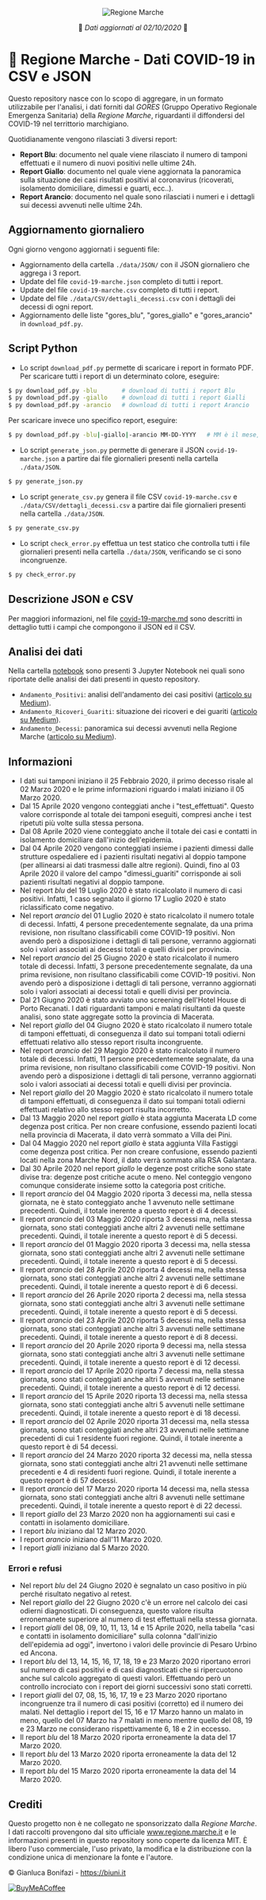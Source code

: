 <p align="center">
  <img src="https://i.postimg.cc/MKVMMyxp/Logo-Small.png" alt="Regione Marche"/>
</p>

<p align="center">
📅 <i>Dati aggiornati al 02/10/2020</i> 📅
</p>

# 🧪 Regione Marche - Dati COVID-19 in CSV e JSON
Questo repository nasce con lo scopo di aggregare, in un formato utilizzabile per l'analisi, i dati forniti dal *GORES* (Gruppo Operativo Regionale Emergenza Sanitaria) della *Regione Marche*, riguardanti il diffondersi del COVID-19 nel territtorio marchigiano.

Quotidianamente vengono rilasciati 3 diversi report:
- **Report Blu**: documento nel quale viene rilasciato il numero di tamponi effettuati e il numero di nuovi positivi nelle ultime 24h.
- **Report Giallo**: documento nel quale viene aggiornata la panoramica sulla situazione dei casi risultati positivi al coronavirus (ricoverati, isolamento domiciliare, dimessi e guarti, ecc..).
- **Report Arancio**: documento nel quale sono rilasciati i numeri e i dettagli sui decessi avvenuti nelle ultime 24h.

## Aggiornamento giornaliero
Ogni giorno vengono aggiornati i seguenti file:
- Aggiornamento della cartella `./data/JSON/` con il JSON giornaliero che aggrega i 3 report.
- Update del file `covid-19-marche.json` completo di tutti i report.
- Update del file `covid-19-marche.csv` completo di tutti i report.
- Update del file `./data/CSV/dettagli_decessi.csv` con i dettagli dei decessi di ogni report.
- Aggiornamento delle liste "gores_blu", "gores_giallo" e "gores_arancio" in `download_pdf.py`.

## Script Python
- Lo script `download_pdf.py` permette di scaricare i report in formato PDF. Per scaricare tutti i report di un determinato colore, eseguire:
```bash
$ py download_pdf.py -blu       # download di tutti i report Blu
$ py download_pdf.py -giallo    # download di tutti i report Gialli
$ py download_pdf.py -arancio   # download di tutti i report Arancio
```
Per scaricare invece uno specifico report, eseguire:
```bash
$ py download_pdf.py -blu|-giallo|-arancio MM-DD-YYYY   # MM è il mese, DD il giorno e YYYY l'anno
```

- Lo script `generate_json.py` permette di generare il JSON `covid-19-marche.json` a partire dai file giornalieri presenti nella cartella `./data/JSON`.
```bash
$ py generate_json.py
```

- Lo script `generate_csv.py` genera il file CSV `covid-19-marche.csv` e `./data/CSV/dettagli_decessi.csv` a partire dai file giornalieri presenti nella cartella `./data/JSON`.
```bash
$ py generate_csv.py
```

- Lo script `check_error.py` effettua un test statico che controlla tutti i file giornalieri presenti nella cartella `./data/JSON`, verificando se ci sono incongruenze.
```bash
$ py check_error.py
```

## Descrizione JSON e CSV
Per maggiori informazioni, nel file [covid-19-marche.md](covid-19-marche.md) sono descritti in dettaglio tutti i campi che compongono il JSON ed il CSV.

## Analisi dei dati
Nella cartella [notebook](notebook) sono presenti 3 Jupyter Notebook nei quali sono riportate delle analisi dei dati presenti in questo repository.
- `Andamento_Positivi`: analisi dell'andamento dei casi positivi ([articolo su Medium](https://medium.com/p/319edb8d1cda)).
- `Andamento_Ricoveri_Guariti`: situazione dei ricoveri e dei guariti ([articolo su Medium](https://medium.com/p/6fe38c9def00)).
- `Andamento_Decessi`: panoramica sui decessi avvenuti nella Regione Marche ([articolo su Medium](https://medium.com/p/a200299a0a10)).

## Informazioni
- I dati sui tamponi iniziano il 25 Febbraio 2020, il primo decesso risale al 02 Marzo 2020 e le prime informazioni riguardo i malati iniziano il 05 Marzo 2020.
- Dal 15 Aprile 2020 vengono conteggiati anche i "test_effettuati". Questo valore corrisponde al totale dei tamponi eseguiti, compresi anche i test ripetuti più volte sulla stessa persona.
- Dal 08 Aprile 2020 viene conteggiato anche il totale dei casi e contatti in isolamento domiciliare dall'inizio dell'epidemia.
- Dal 04 Aprile 2020 vengono conteggiati insieme i pazienti dimessi dalle strutture ospedaliere ed i pazienti risultati negativi al doppio tampone (per allinearsi ai dati trasmessi dalle altre regioni). Quindi, fino al 03 Aprile 2020 il valore del campo "dimessi_guariti" corrisponde ai soli pazienti risultati negativi al doppio tampone.
- Nel report *blu* del 19 Luglio 2020 è stato ricalcolato il numero di casi positivi. Infatti, 1 caso segnalato il giorno 17 Luglio 2020 è stato riclassificato come negativo.
- Nel report *arancio* del 01 Luglio 2020 è stato ricalcolato il numero totale di decessi. Infatti, 4 persone precedentemente segnalate, da una prima revisione, non risultano classificabili come COVID-19 positivi. Non avendo però a disposizione i dettagli di tali persone, verranno aggiornati solo i valori associati ai decessi totali e quelli divisi per provincia.
- Nel report *arancio* del 25 Giugno 2020 è stato ricalcolato il numero totale di decessi. Infatti, 3 persone precedentemente segnalate, da una prima revisione, non risultano classificabili come COVID-19 positivi. Non avendo però a disposizione i dettagli di tali persone, verranno aggiornati solo i valori associati ai decessi totali e quelli divisi per provincia.
- Dal 21 Giugno 2020 è stato avviato uno screening dell'Hotel House di Porto Recanati. I dati riguardanti tamponi e malati risultanti da queste analisi, sono state aggregate sotto la provincia di Macerata.
- Nel report *giallo* del 04 Giugno 2020 è stato ricalcolato il numero totale di tamponi effettuati, di conseguenza il dato sui tompani totali odierni effettuati relativo allo stesso report risulta incongruente.
- Nel report *arancio* del 29 Maggio 2020 è stato ricalcolato il numero totale di decessi. Infatti, 11 persone precedentemente segnalate, da una prima revisione, non risultano classificabili come COVID-19 positivi. Non avendo però a disposizione i dettagli di tali persone, verranno aggiornati solo i valori associati ai decessi totali e quelli divisi per provincia.
- Nel report *giallo* del 20 Maggio 2020 è stato ricalcolato il numero totale di tamponi effettuati, di conseguenza il dato sui tompani totali odierni effettuati relativo allo stesso report risulta incorretto.
- Dal 13 Maggio 2020 nel report *giallo* è stata aggiunta Macerata LD come degenza post critica. Per non creare confusione, essendo pazienti locati nella provincia di Macerata, il dato verrà sommato a Villa dei Pini.
- Dal 04 Maggio 2020 nel report *giallo* è stata aggiunta Villa Fastiggi come degenza post critica. Per non creare confusione, essendo pazienti locati nella zona Marche Nord, il dato verrà sommato alla RSA Galantara.
- Dal 30 Aprile 2020 nel report *giallo* le degenze post critiche sono state divise tra: degenze post critiche acute o meno. Nel conteggio vengono comunque considerate insieme sotto la categoria post critiche.
- Il report *arancio* del 04 Maggio 2020 riporta 3 decessi ma, nella stessa giornata, ne è stato conteggiato anche 1 avvenuto nelle settimane precedenti. Quindi, il totale inerente a questo report è di 4 decessi.
- Il report *arancio* del 03 Maggio 2020 riporta 3 decessi ma, nella stessa giornata, sono stati conteggiati anche altri 2 avvenuti nelle settimane precedenti. Quindi, il totale inerente a questo report è di 5 decessi.
- Il report *arancio* del 01 Maggio 2020 riporta 3 decessi ma, nella stessa giornata, sono stati conteggiati anche altri 2 avvenuti nelle settimane precedenti. Quindi, il totale inerente a questo report è di 5 decessi.
- Il report *arancio* del 28 Aprile 2020 riporta 4 decessi ma, nella stessa giornata, sono stati conteggiati anche altri 2 avvenuti nelle settimane precedenti. Quindi, il totale inerente a questo report è di 6 decessi.
- Il report *arancio* del 26 Aprile 2020 riporta 2 decessi ma, nella stessa giornata, sono stati conteggiati anche altri 3 avvenuti nelle settimane precedenti. Quindi, il totale inerente a questo report è di 5 decessi.
- Il report *arancio* del 23 Aprile 2020 riporta 5 decessi ma, nella stessa giornata, sono stati conteggiati anche altri 3 avvenuti nelle settimane precedenti. Quindi, il totale inerente a questo report è di 8 decessi.
- Il report *arancio* del 20 Aprile 2020 riporta 9 decessi ma, nella stessa giornata, sono stati conteggiati anche altri 3 avvenuti nelle settimane precedenti. Quindi, il totale inerente a questo report è di 12 decessi.
- Il report *arancio* del 17 Aprile 2020 riporta 7 decessi ma, nella stessa giornata, sono stati conteggiati anche altri 5 avvenuti nelle settimane precedenti. Quindi, il totale inerente a questo report è di 12 decessi.
- Il report *arancio* del 15 Aprile 2020 riporta 13 decessi ma, nella stessa giornata, sono stati conteggiati anche altri 5 avvenuti nelle settimane precedenti. Quindi, il totale inerente a questo report è di 18 decessi.
- Il report *arancio* del 02 Aprile 2020 riporta 31 decessi ma, nella stessa giornata, sono stati conteggiati anche altri 23 avvenuti nelle settimane precedenti di cui 1 residente fuori regione. Quindi, il totale inerente a questo report è di 54 decessi.
- Il report *arancio* del 24 Marzo 2020 riporta 32 decessi ma, nella stessa giornata, sono stati conteggiati anche altri 21 avvenuti nelle settimane precedenti e 4 di residenti fuori regione. Quindi, il totale inerente a questo report è di 57 decessi.
- Il report *arancio* del 17 Marzo 2020 riporta 14 decessi ma, nella stessa giornata, sono stati conteggiati anche altri 8 avvenuti nelle settimane precedenti. Quindi, il totale inerente a questo report è di 22 decessi.
- Il report *giallo* del 23 Marzo 2020 non ha aggiornamenti sui casi e contatti in isolamento domiciliare.
- I report *blu* iniziano dal 12 Marzo 2020.
- I report *arancio* iniziano dall'11 Marzo 2020.
- I report *gialli* iniziano dal 5 Marzo 2020.

### Errori e refusi
- Nel report *blu* del 24 Giugno 2020 è segnalato un caso positivo in più perché risultato negativo al retest.
- Nel report *giallo* del 22 Giugno 2020 c'è un errore nel calcolo dei casi odierni diagnosticati. Di conseguenza, questo valore risulta erronemanete superiore al numero di test effettuali nella stessa giornata.
- I report *gialli* del 08, 09, 10, 11, 13, 14 e 15 Aprile 2020, nella tabella "casi e contatti in isolamento domiciliare" sulla colonna "dall'inizio dell'epidemia ad oggi", invertono i valori delle provincie di Pesaro Urbino ed Ancona.
- I report *blu* del 13, 14, 15, 16, 17, 18, 19 e 23 Marzo 2020 riportano errori sul numero di casi positivi e di casi diagnosticati che si ripercuotono anche sul calcolo aggregato di questi valori. Effettuando però un controllo incrociato con i report dei giorni successivi sono stati corretti.
- I report *gialli* del 07, 08, 15, 16, 17, 19 e 23 Marzo 2020 riportano incongruenze tra il numero di casi positivi (corretto) ed il numero dei malati. Nel dettaglio i report del 15, 16 e 17 Marzo hanno un malato in meno, quello del 07 Marzo ha 7 malati in meno mentre quello del 08, 19 e 23 Marzo ne considerano rispettivamente 6, 18 e 2 in eccesso.
- Il report *blu* del 18 Marzo 2020 riporta erroneamente la data del 17 Marzo 2020.
- Il report *blu* del 13 Marzo 2020 riporta erroneamente la data del 12 Marzo 2020.
- Il report *blu* del 15 Marzo 2020 riporta erroneamente la data del 14 Marzo 2020. 

## Crediti
Questo progetto non è ne collegato ne sponsorizzato dalla *Regione Marche*. I dati raccolti provengono dal sito ufficiale www.regione.marche.it e le informazioni presenti in questo repository sono coperte da licenza MIT. È libero l'uso commerciale, l'uso privato, la modifica e la distribuzione con la condizione unica di menzionare la fonte e l'autore.

&copy; Gianluca Bonifazi - https://biuni.it

[![BuyMeACoffee](https://i.ibb.co/gynFwS1/rsz-default-orange.png "Make a donation")](https://www.buymeacoffee.com/Biuni)